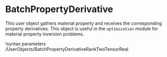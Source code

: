 # BatchPropertyDerivative

This user object gathers material property and receives the corresponding property derivatives. This object is useful in the `optimization` module for material property inversion problems.

!syntax parameters /UserObjects/BatchPropertyDerivativeRankTwoTensorReal

